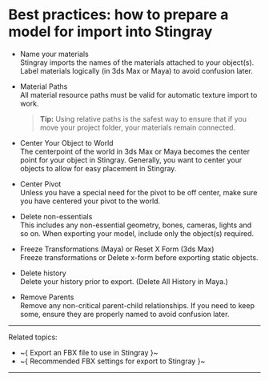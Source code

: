 ﻿# Best practices: how to prepare a model for import into Stingray

- Name your materials
<br>Stingray imports the names of the materials attached to your object(s). Label materials logically (in 3ds Max or Maya) to avoid confusion later.

- Material Paths <br>All material resource paths must be valid for automatic texture import to work.

  > **Tip:** Using relative paths is the safest way to ensure that if you move your project folder, your materials remain connected.

- Center Your Object to World <br>The centerpoint of the world in 3ds Max or Maya becomes the center point for your object in Stingray.  Generally, you want to center your objects to allow for easy placement in Stingray.

- Center Pivot <br>Unless you have a special need for the pivot to be off center, make sure you have centered your pivot to the world.

- Delete non-essentials <br> This includes any non-essential geometry, bones, cameras, lights and so on. When exporting your model, include only the object(s) required.

- Freeze Transformations (Maya) or Reset X Form (3ds Max) <br>Freeze transformations or Delete x-form before exporting static objects.

- Delete history <br> Delete your history prior to export. (Delete All History in Maya.)
- Remove Parents <br>Remove any non-critical parent-child relationships. If you need to keep some, ensure they are properly named to avoid confusion later.

---
Related topics:
-	~{ Export an FBX file to use in Stingray }~
-	~{ Recommended FBX settings for export to Stingray }~
---
